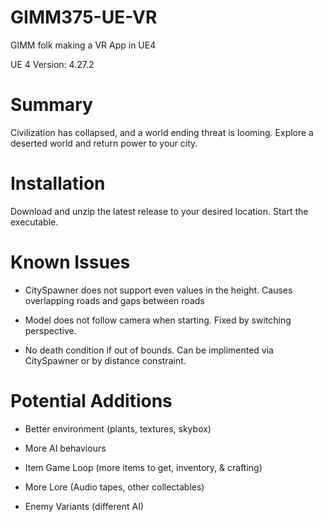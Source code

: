 # GIMM375-UE-VR
GIMM folk making a VR App in UE4

UE 4 Version: 4.27.2

# Summary
Civilization has collapsed, and a world ending threat is looming. Explore a deserted world and return power to your city.

# Installation 
Download and unzip the latest release to your desired location. Start the executable.

# Known Issues
- CitySpawner does not support even values in the height. Causes overlapping roads and gaps between roads

- Model does not follow camera when starting. Fixed by switching perspective.

- No death condition if out of bounds. Can be implimented via CitySpawner or by distance constraint.

# Potential Additions
+ Better environment (plants, textures, skybox)

+ More AI behaviours

+ Item Game Loop (more items to get, inventory, & crafting)

+ More Lore (Audio tapes, other collectables)

+ Enemy Variants (different AI)